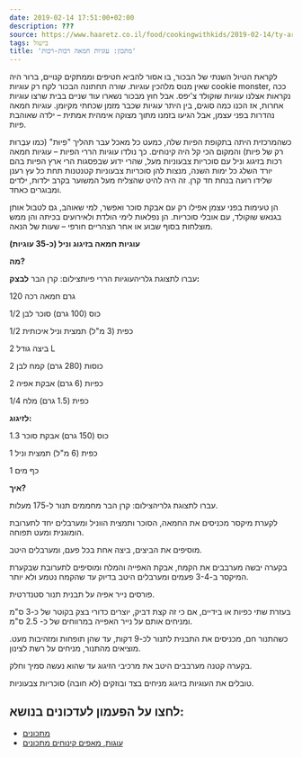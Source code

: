 ```yaml
---
date: 2019-02-14 17:51:00+02:00
description: ???
source: https://www.haaretz.co.il/food/cookingwithkids/2019-02-14/ty-article/0000017f-f8be-d044-adff-fbffa38e0000
tags: בישול
title: 'מתכון: עוגיות חמאה רכות-רכות'
---
```


לקראת הטיול השנתי של הבכור, בו אסור להביא חטיפים וממתקים קנויים, ברור היה שאין מנוס מלהכין עוגיות. שורה תחתונה הבכור לקח רק עוגיות cookie monster, ככה נקראות אצלנו עוגיות שוקולד צ'יפס. אבל חוץ מבכור נשארו עוד שניים בבית שרצו עוגיות אחרות, אז הכנו כמה סוגים, בין היתר עוגיות שכבר מזמן שכחתי מקיומן. עוגיות חמאה נהדרות בפני עצמן, אבל הגיעו בזמנו מתוך מצוקה אימהית אמתית – ילדה שאוהבת פיות.

כשהמרכזית היתה בתקופת הפיות שלה, כמעט כל מאכל עבר תהליך "פִיוּת" (כמו עִבְרוּת רק של פיות) והמקום הכי קל היה קינוחים. כך נולדו עוגיות הררי הפיות – עוגיות חמאה רכות בזיגוג וניל עם סוכריות צבעוניות מעל, שהרי ידוע שבפסגות הרי ארץ הפיות בהם יורד השלג כל ימות השנה, מנצות להן סוכריות צבעוניות קטנטנות תחת כל עץ רענן שלידו רועה בנחת חד קרן. זה היה להיט שהצליח מעל המשוער בקרב ילדות, ילדים ומבוגרים כאחד.

הן טעימות בפני עצמן אפילו רק עם אבקת סוכר ואפשר, למי שאוהב, גם לטבול אותן בגנאש שוקולד, עם אובלי סוכריות. הן נפלאות לימי הולדת ולאירועים בכיתה והן ממש מוצלחות בסוף שבוע או אחר הצהריים חורפי – שעות של הנאה.

**עוגיות חמאה בזיגוג וניל (כ-35 עוגיות)**

**מה?**

 עברו לתצוגת גלריהעוגיות הררי פיותצילום: קרן הבר **לבצק:**

120 גרם חמאה רכה

1/2 כוס (100 גרם) סוכר לבן

1/2 כפית (3 מ"ל) תמצית וניל איכותית

2 ביצה גודל L

2 כוסות (280 גרם) קמח לבן

2 כפיות (6 גרם) אבקת אפיה

1/4 כפית (1.5 גרם) מלח

**לזיגוג:**

1.3 כוס (150 גרם) אבקת סוכר

1 כפית (6 מ"ל) תמצית וניל

1 כף מים

**איך?**

 עברו לתצוגת גלריהצילום: קרן הבר מחממים תנור ל-175 מעלות.

לקערת מיקסר מכניסים את החמאה, הסוכר ותמצית הווניל ומערבלים יחד לתערובת הומוגנית ומעט תפוחה.

מוסיפים את הביצים, ביצה אחת בכל פעם, ומערבלים היטב.

בקערה יבשה מערבבים את הקמח, אבקת האפייה והמלח ומוסיפים לתערובת שבקערת המיקסר ב-3-4 פעמים ומערבלים היטב בדיוק עד שהקמח נטמע ולא יותר.

פורסים נייר אפיה על תבנית תנור סטנדרטית.

בעזרת שתי כפיות או בידיים, אם כי זה קצת דביק, יוצרים כדורי בצק בקוטר של כ-3 ס"מ ומניחים אותם על נייר האפייה במרווחים של כ- 2.5 ס"מ.

כשהתנור חם, מכניסים את התבנית לתנור לכ-9 דקות, עד שהן תופחות ומזהיבות מעט. מוציאים מהתנור, מניחים על רשת לצינון.

בקערה קטנה מערבבים היטב את מרכיבי הזיגוג עד שהוא נעשה סמיך וחלק.

טובלים את העוגיות בזיגוג מניחים בצד ובוזקים (לא חובה) סוכריות צבעוניות.

לחצו על הפעמון לעדכונים בנושא:
------------------------------

* [מתכונים](/ty-tag/recipes-0000017f-da28-dea8-a77f-de6a4ba50000)
* [עוגות, מאפים קינוחים מתכונים](/ty-tag/cakes-0000017f-da2a-d938-a17f-fe2a21fc0000)